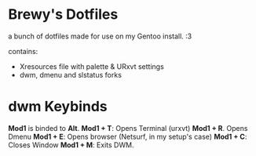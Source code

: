 # Brewy's Dotfiles
a bunch of dotfiles made for use on my Gentoo install. :3

contains:

- Xresources file with palette & URxvt settings
- dwm, dmenu and slstatus forks

# dwm Keybinds
**Mod1** is binded to **Alt**.
**Mod1 + T**: Opens Terminal (urxvt)
**Mod1 + R**. Opens Dmenu
**Mod1 + E**: Opens browser (Netsurf, in my setup's case)
**Mod1 + C**: Closes Window
**Mod1 + M**: Exits DWM.

